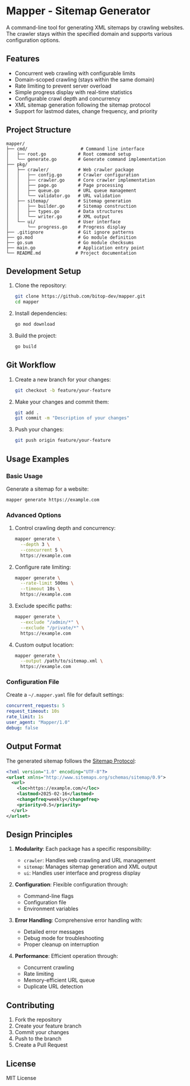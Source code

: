 # Mapper - Sitemap Generator

A command-line tool for generating XML sitemaps by crawling websites. The crawler stays within the specified domain and supports various configuration options.

## Features

- Concurrent web crawling with configurable limits
- Domain-scoped crawling (stays within the same domain)
- Rate limiting to prevent server overload
- Simple progress display with real-time statistics
- Configurable crawl depth and concurrency
- XML sitemap generation following the sitemap protocol
- Support for lastmod dates, change frequency, and priority

## Project Structure

```
mapper/
├── cmd/                    # Command line interface
│   ├── root.go            # Root command setup
│   └── generate.go        # Generate command implementation
├── pkg/
│   ├── crawler/           # Web crawler package
│   │   ├── config.go      # Crawler configuration
│   │   ├── crawler.go     # Core crawler implementation
│   │   ├── page.go        # Page processing
│   │   ├── queue.go       # URL queue management
│   │   └── validator.go   # URL validation
│   ├── sitemap/           # Sitemap generation
│   │   ├── builder.go     # Sitemap construction
│   │   ├── types.go       # Data structures
│   │   └── writer.go      # XML output
│   └── ui/                # User interface
│       └── progress.go    # Progress display
├── .gitignore             # Git ignore patterns
├── go.mod                 # Go module definition
├── go.sum                 # Go module checksums
├── main.go                # Application entry point
└── README.md             # Project documentation
```

## Development Setup

1. Clone the repository:
   ```bash
   git clone https://github.com/bitop-dev/mapper.git
   cd mapper
   ```

2. Install dependencies:
   ```bash
   go mod download
   ```

3. Build the project:
   ```bash
   go build
   ```

## Git Workflow

1. Create a new branch for your changes:
   ```bash
   git checkout -b feature/your-feature
   ```

2. Make your changes and commit them:
   ```bash
   git add .
   git commit -m "Description of your changes"
   ```

3. Push your changes:
   ```bash
   git push origin feature/your-feature
   ```

## Usage Examples

### Basic Usage

Generate a sitemap for a website:
```bash
mapper generate https://example.com
```

### Advanced Options

1. Control crawling depth and concurrency:
   ```bash
   mapper generate \
     --depth 3 \
     --concurrent 5 \
     https://example.com
   ```

2. Configure rate limiting:
   ```bash
   mapper generate \
     --rate-limit 500ms \
     --timeout 10s \
     https://example.com
   ```

3. Exclude specific paths:
   ```bash
   mapper generate \
     --exclude "/admin/*" \
     --exclude "/private/*" \
     https://example.com
   ```

4. Custom output location:
   ```bash
   mapper generate \
     --output /path/to/sitemap.xml \
     https://example.com
   ```

### Configuration File

Create a `~/.mapper.yaml` file for default settings:

```yaml
concurrent_requests: 5
request_timeout: 10s
rate_limit: 1s
user_agent: "Mapper/1.0"
debug: false
```

## Output Format

The generated sitemap follows the [Sitemap Protocol](https://www.sitemaps.org/protocol.html):

```xml
<?xml version="1.0" encoding="UTF-8"?>
<urlset xmlns="http://www.sitemaps.org/schemas/sitemap/0.9">
  <url>
    <loc>https://example.com/</loc>
    <lastmod>2025-02-16</lastmod>
    <changefreq>weekly</changefreq>
    <priority>0.5</priority>
  </url>
</urlset>
```

## Design Principles

1. **Modularity**: Each package has a specific responsibility:
   - `crawler`: Handles web crawling and URL management
   - `sitemap`: Manages sitemap generation and XML output
   - `ui`: Handles user interface and progress display

2. **Configuration**: Flexible configuration through:
   - Command-line flags
   - Configuration file
   - Environment variables

3. **Error Handling**: Comprehensive error handling with:
   - Detailed error messages
   - Debug mode for troubleshooting
   - Proper cleanup on interruption

4. **Performance**: Efficient operation through:
   - Concurrent crawling
   - Rate limiting
   - Memory-efficient URL queue
   - Duplicate URL detection

## Contributing

1. Fork the repository
2. Create your feature branch
3. Commit your changes
4. Push to the branch
5. Create a Pull Request

## License

MIT License
